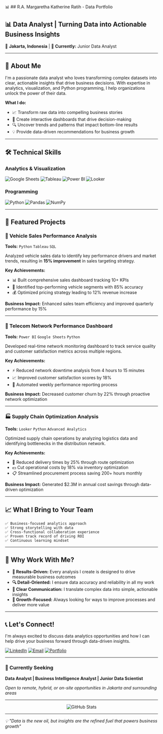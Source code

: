 📊 ## R.A. Margaretha Katherine Ratih - Data Portfolio

## 📊 Data Analyst | Turning Data into Actionable Business Insights

📍 **Jakarta, Indonesia** | 🚀 **Currently:** Junior Data Analyst

---

## 🎯 About Me

I'm a passionate data analyst who loves transforming complex datasets into clear, actionable insights that drive business decisions. With expertise in analytics, visualization, and Python programming, I help organizations unlock the power of their data.

**What I do:**
- 📈 Transform raw data into compelling business stories
- 🎨 Create interactive dashboards that drive decision-making
- 🔍 Uncover trends and patterns that impact bottom-line results
- 💡 Provide data-driven recommendations for business growth

---

## 🛠️ Technical Skills

### Analytics & Visualization
![Google Sheets](https://img.shields.io/badge/Google%20Sheets-34A853?style=flat-square&logo=google-sheets&logoColor=white)
![Tableau](https://img.shields.io/badge/Tableau-E97627?style=flat-square&logo=tableau&logoColor=white)
![Power BI](https://img.shields.io/badge/Power%20BI-F2C811?style=flat-square&logo=power-bi&logoColor=black)
![Looker](https://img.shields.io/badge/Looker-4285F4?style=flat-square&logo=looker&logoColor=white)

### Programming
![Python](https://img.shields.io/badge/Python-3776AB?style=flat-square&logo=python&logoColor=white)
![Pandas](https://img.shields.io/badge/Pandas-150458?style=flat-square&logo=pandas&logoColor=white)
![NumPy](https://img.shields.io/badge/NumPy-013243?style=flat-square&logo=numpy&logoColor=white)

---

## 🎯 Featured Projects

### 🚗 Vehicle Sales Performance Analysis
**Tools:** `Python` `Tableau` `SQL`

Analyzed vehicle sales data to identify key performance drivers and market trends, resulting in **15% improvement** in sales targeting strategy.

**Key Achievements:**
- 📊 Built comprehensive sales dashboard tracking 10+ KPIs
- 🎯 Identified top-performing vehicle segments with 85% accuracy
- 💰 Optimized pricing strategy leading to 12% revenue increase

**Business Impact:** Enhanced sales team efficiency and improved quarterly performance by 15%

---

### 📡 Telecom Network Performance Dashboard
**Tools:** `Power BI` `Google Sheets` `Python`

Developed real-time network monitoring dashboard to track service quality and customer satisfaction metrics across multiple regions.

**Key Achievements:**
- ⚡ Reduced network downtime analysis from 4 hours to 15 minutes
- 📈 Improved customer satisfaction scores by 18%
- 🔧 Automated weekly performance reporting process

**Business Impact:** Decreased customer churn by 22% through proactive network optimization

---

### 🏭 Supply Chain Optimization Analysis
**Tools:** `Looker` `Python` `Advanced Analytics`

Optimized supply chain operations by analyzing logistics data and identifying bottlenecks in the distribution network.

**Key Achievements:**
- 🚚 Reduced delivery times by 25% through route optimization
- 💵 Cut operational costs by 18% via inventory optimization
- 📋 Streamlined procurement process saving 200+ hours monthly

**Business Impact:** Generated $2.3M in annual cost savings through data-driven optimization

---

## 📈 What I Bring to Your Team

```
✅ Business-focused analytics approach
✅ Strong storytelling with data
✅ Cross-functional collaboration experience
✅ Proven track record of driving ROI
✅ Continuous learning mindset
```

---

## 🌟 Why Work With Me?

- **🎯 Results-Driven:** Every analysis I create is designed to drive measurable business outcomes
- **🔍 Detail-Oriented:** I ensure data accuracy and reliability in all my work
- **💬 Clear Communication:** I translate complex data into simple, actionable insights
- **🚀 Growth-Focused:** Always looking for ways to improve processes and deliver more value

---

## 📞 Let's Connect!

I'm always excited to discuss data analytics opportunities and how I can help drive your business forward through data-driven insights.

[![LinkedIn](https://img.shields.io/badge/LinkedIn-0077B5?style=for-the-badge&logo=linkedin&logoColor=white)](https://linkedin.com/in/your-profile)
[![Email](https://img.shields.io/badge/Email-D14836?style=for-the-badge&logo=gmail&logoColor=white)](mailto:your.email@example.com)
[![Portfolio](https://img.shields.io/badge/Portfolio-FF5722?style=for-the-badge&logo=google-chrome&logoColor=white)](https://your-portfolio-link.com)

---

### 🎯 Currently Seeking

**Data Analyst | Business Intelligence Analyst | Junior Data Scientist**

*Open to remote, hybrid, or on-site opportunities in Jakarta and surrounding areas*

---

<div align="center">
  <img src="https://github-readme-stats.vercel.app/api?username=yourusername&show_icons=true&theme=radical" alt="GitHub Stats" />
</div>

---

*💡 "Data is the new oil, but insights are the refined fuel that powers business growth"*
